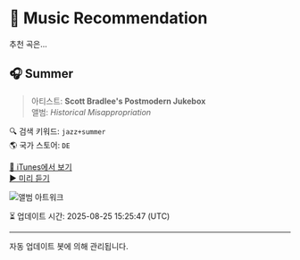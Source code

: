 
# 🎵 Music Recommendation

추천 곡은...

## 🎧 Summer  
> 아티스트: **Scott Bradlee's Postmodern Jukebox**  
> 앨범: _Historical Misappropriation_  

🔍 검색 키워드: `jazz+summer`  
🌎 국가 스토어: `DE`

[🔗 iTunes에서 보기](https://music.apple.com/de/album/summer/914637609?i=914637830&uo=4)  
[▶️ 미리 듣기](https://audio-ssl.itunes.apple.com/itunes-assets/AudioPreview125/v4/db/0a/5c/db0a5c6e-0308-cdbc-4a31-063d2941f639/mzaf_15385477925313769688.plus.aac.p.m4a)

![앨범 아트워크](https://is1-ssl.mzstatic.com/image/thumb/Music115/v4/84/c1/a6/84c1a613-e5f7-6bbf-2037-751fce74795a/dj.qbwflfub.jpg/100x100bb.jpg)

⏳ 업데이트 시간: 2025-08-25 15:25:47 (UTC)

---
자동 업데이트 봇에 의해 관리됩니다.
